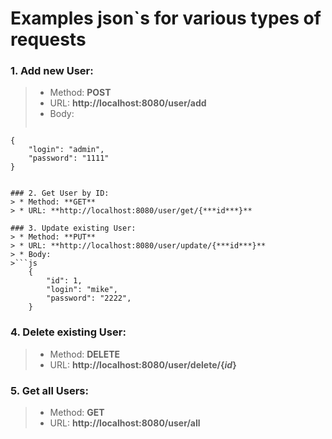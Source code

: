 Examples json`s for various types of requests
=====================
### 1. Add new User:
> * Method: **POST**
> * URL: **http://localhost:8080/user/add**
> * Body:
>```js
    {
        "login": "admin",
        "password": "1111"
    }
```

### 2. Get User by ID:
> * Method: **GET**
> * URL: **http://localhost:8080/user/get/{***id***}**

### 3. Update existing User:
> * Method: **PUT**
> * URL: **http://localhost:8080/user/update/{***id***}**
> * Body:
>```js
    {
        "id": 1,
        "login": "mike",
        "password": "2222",
    }
```

### 4. Delete existing User:
> * Method: **DELETE**
> * URL: **http://localhost:8080/user/delete/{***id***}**

### 5. Get all Users:
> * Method: **GET**
> * URL: **http://localhost:8080/user/all**
